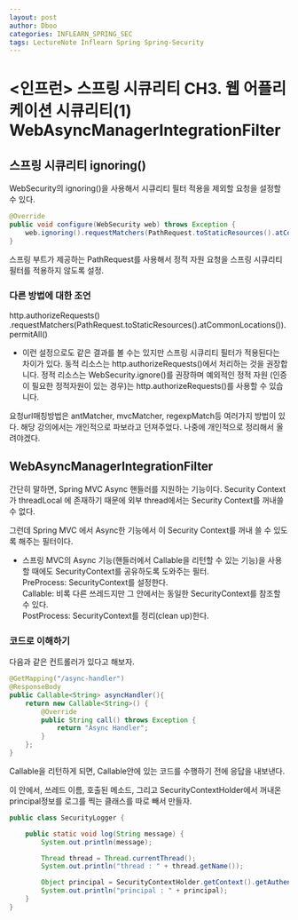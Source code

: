 ```yaml
---
layout: post
author: Dboo
categories: INFLEARN_SPRING_SEC
tags: LectureNote Inflearn Spring Spring-Security
---
```


# <인프런> 스프링 시큐리티 CH3. 웹 어플리케이션 시큐리티(1) WebAsyncManagerIntegrationFilter
## 스프링 시큐리티 ignoring()

WebSecurity의 ignoring()을 사용해서 시큐리티 필터 적용을 제외할 요청을 설정할 수 있다.

~~~java
@Override
public void configure(WebSecurity web) throws Exception {
    web.ignoring().requestMatchers(PathRequest.toStaticResources().atCommonLocations());
}
~~~

스프링 부트가 제공하는 PathRequest를 사용해서 정적 자원 요청을 스프링 시큐리티 필터를 적용하지 않도록 설정.

### 다른 방법에 대한 조언

http.authorizeRequests()
.requestMatchers(PathRequest.toStaticResources().atCommonLocations()).permitAll()

- 이런 설정으로도 같은 결과를 볼 수는 있지만 스프링 시큐리티 필터가 적용된다는 차이가 있다.
  동적 리소스는 http.authorizeRequests()에서 처리하는 것을 권장합니다.
  정적 리소스는 WebSecurity.ignore()를 권장하며 예외적인 정적 자원 (인증이 필요한 정적자원이 있는
  경우)는 http.authorizeRequests()를 사용할 수 있습니다.

요청url매칭방법은 antMatcher, mvcMatcher, regexpMatch등 여러가지 방법이 있다. 해당 강의에서는
개인적으로 파보라고 던져주었다. 나중에 개인적으로 정리해서 올려야겠다.



## WebAsyncManagerIntegrationFilter

간단히 말하면, Spring MVC Async 핸들러를 지원하는 기능이다. Security Context 가 threadLocal
에 존재하기 때문에 외부 thread에서는 Security Context를 꺼내쓸 수 없다.

그런데 Spring MVC 에서 Async한 기능에서 이 Security Context를 꺼내 쓸 수 있도록 해주는 필터이다.

- 스프링 MVC의 Async 기능(핸들러에서 Callable을 리턴할 수 있는 기능)을 사용할 때에도 SecurityContext를 공유하도록 도와주는 필터.  
  PreProcess: SecurityContext를 설정한다.  
  Callable: 비록 다른 쓰레드지만 그 안에서는 동일한 SecurityContext를 참조할 수 있다.  
  PostProcess: SecurityContext를 정리(clean up)한다.

### 코드로 이해하기

다음과 같은 컨트롤러가 있다고 해보자.

~~~java
@GetMapping("/async-handler")
@ResponseBody
public Callable<String> asyncHandler(){
    return new Callable<String>() {
        @Override
        public String call() throws Exception {
            return "Async Handler";
        }
    };
}
~~~

Callable을 리턴하게 되면, Callable안에 있는 코드를 수행하기 전에 응답을 내보낸다.

이 안에서, 쓰레드 이름, 호출된 메소드, 그리고 SecurityContextHolder에서 꺼내온 principal정보를
로그를 찍는 클래스를 따로 빼서 만들자.

~~~java
public class SecurityLogger {

    public static void log(String message) {
        System.out.println(message);

        Thread thread = Thread.currentThread();
        System.out.println("thread : " + thread.getName());

        Object principal = SecurityContextHolder.getContext().getAuthentication().getPrincipal();
        System.out.println("principal : " + principal);
    }
}
~~~

~~~java

~~~
